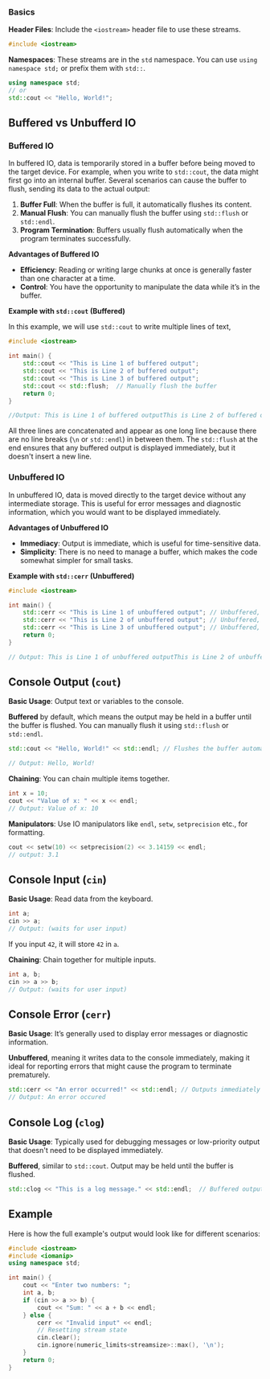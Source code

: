 ### Basics

**Header Files**: Include the `<iostream>` header file to use these streams.

```c++
#include <iostream>
```

**Namespaces**: These streams are in the `std` namespace. You can use `using namespace std;` or prefix them with `std::`.

```c++
using namespace std;
// or
std::cout << "Hello, World!";
```

## Buffered vs Unbufferd IO

### Buffered IO 

In buffered IO, data is temporarily stored in a buffer before being moved to the target device. For example, when you write to `std::cout`, the data might first go into an internal buffer. Several scenarios can cause the buffer to flush, sending its data to the actual output:

1. **Buffer Full**: When the buffer is full, it automatically flushes its content.
2. **Manual Flush**: You can manually flush the buffer using `std::flush` or `std::endl`.
3. **Program Termination**: Buffers usually flush automatically when the program terminates successfully.

**Advantages of Buffered IO**

- **Efficiency**: Reading or writing large chunks at once is generally faster than one character at a time.
- **Control**: You have the opportunity to manipulate the data while it’s in the buffer.

**Example with `std::cout` (Buffered)**

In this example, we will use `std::cout` to write multiple lines of text,

```c++
#include <iostream>

int main() {
    std::cout << "This is Line 1 of buffered output";      
    std::cout << "This is Line 2 of buffered output";  
    std::cout << "This is Line 3 of buffered output";
    std::cout << std::flush;  // Manually flush the buffer
    return 0;
}

//Output: This is Line 1 of buffered outputThis is Line 2 of buffered outputThis is Line 3 of buffered output
```

All three lines are concatenated and appear as one long line because there are no line breaks (`\n` or `std::endl`) in between them. The `std::flush` at the end ensures that any buffered output is displayed immediately, but it doesn't insert a new line.

### Unbuffered IO

In unbuffered IO, data is moved directly to the target device without any intermediate storage. This is useful for error messages and diagnostic information, which you would want to be displayed immediately.

**Advantages of Unbuffered IO**

- **Immediacy**: Output is immediate, which is useful for time-sensitive data.
- **Simplicity**: There is no need to manage a buffer, which makes the code somewhat simpler for small tasks.

**Example with `std::cerr` (Unbuffered)**

```c++
#include <iostream>

int main() {
    std::cerr << "This is Line 1 of unbuffered output"; // Unbuffered, appears immediately
    std::cerr << "This is Line 2 of unbuffered output"; // Unbuffered, with flush (although unnecessary)
    std::cerr << "This is Line 3 of unbuffered output"; // Unbuffered, appears immediately
    return 0;
}

// Output: This is Line 1 of unbuffered outputThis is Line 2 of unbuffered outputThis is Line 3 of unbuffered output
```

## Console Output (`cout`)

**Basic Usage**: Output text or variables to the console.

**Buffered** by default, which means the output may be held in a buffer until the buffer is flushed. You can manually flush it using `std::flush` or `std::endl`.

```c++
std::cout << "Hello, World!" << std::endl; // Flushes the buffer automatically

// Output: Hello, World!
```

**Chaining**: You can chain multiple items together.

```c++
int x = 10;
cout << "Value of x: " << x << endl;
// Output: Value of x: 10
```

**Manipulators**: Use IO manipulators like `endl`, `setw`, `setprecision` etc., for formatting.

```c++
cout << setw(10) << setprecision(2) << 3.14159 << endl;
// output: 3.1
```
## Console Input (`cin`)

**Basic Usage**: Read data from the keyboard.

```c++
int a;
cin >> a;
// Output: (waits for user input)
```

If you input `42`, it will store `42` in `a`.

**Chaining**: Chain together for multiple inputs.

```c++
int a, b;
cin >> a >> b;
// Output: (waits for user input)
```
## Console Error (`cerr`)

**Basic Usage**: It’s generally used to display error messages or diagnostic information.

**Unbuffered**, meaning it writes data to the console immediately, making it ideal for reporting errors that might cause the program to terminate prematurely.

```c++
std::cerr << "An error occurred!" << std::endl; // Outputs immediately
// Output: An error occured
```

## Console Log (`clog`)

**Basic Usage**: Typically used for debugging messages or low-priority output that doesn't need to be displayed immediately.

**Buffered**, similar to `std::cout`. Output may be held until the buffer is flushed.

```c++
std::clog << "This is a log message." << std::endl;  // Buffered output
```
## Example

Here is how the full example's output would look like for different scenarios:

```c++
#include <iostream>
#include <iomanip>
using namespace std;

int main() {
    cout << "Enter two numbers: ";
    int a, b;
    if (cin >> a >> b) {
        cout << "Sum: " << a + b << endl;
    } else {
        cerr << "Invalid input" << endl;
        // Resetting stream state
        cin.clear();
        cin.ignore(numeric_limits<streamsize>::max(), '\n');
    }
    return 0;
}
```